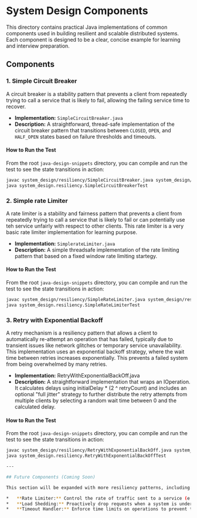 # System Design Components

This directory contains practical Java implementations of common components used in building resilient and scalable distributed systems. Each component is designed to be a clear, concise example for learning and interview preparation.

## Components

### 1. Simple Circuit Breaker

A circuit breaker is a stability pattern that prevents a client from repeatedly trying to call a service that is likely to fail, allowing the failing service time to recover.

*   **Implementation:** `SimpleCircuitBreaker.java`
*   **Description:** A straightforward, thread-safe implementation of the circuit breaker pattern that transitions between `CLOSED`, `OPEN`, and `HALF_OPEN` states based on failure thresholds and timeouts.

#### How to Run the Test

From the root `java-design-snippets` directory, you can compile and run the test to see the state transitions in action:

```bash
javac system_design/resiliency/SimpleCircuitBreaker.java system_design/resiliency/SimpleCircuitBreakerTest.java
java system_design.resiliency.SimpleCircuitBreakerTest
```

### 2. Simple rate Limiter

A rate limiter is a stability and fairness pattern that prevents a client from repeatedly trying to call a service that is likely to fail or can potentially use teh service unfairly with respect to other clients. This rate limiter is a very basic rate limiter implementation for learning purpose.

*   **Implementation:** `SimplerateLimiter.java`
*   **Description:** A simple threadsafe implementation of the rate limiting pattern that based on a fixed window rate limiting startegy.

#### How to Run the Test

From the root `java-design-snippets` directory, you can compile and run the test to see the state transitions in action:

```bash
javac system_design/resiliency/SimpleRateLimiter.java system_design/resiliency/SimpleRateLimiterTest.java
java system_design.resiliency.SimpleRateLimiterTest
```

### 3. Retry with Exponential Backoff 
A retry mechanism is a resiliency pattern that allows a client to automatically re-attempt an operation that has failed, typically due to transient issues like network glitches or temporary service unavailability. 
This implementation uses an exponential backoff strategy, where the wait time between retries increases exponentially. This prevents a failed system from being overwhelmed by many retries. 
*  **Implementation:** RetryWithExponentialBackOff.java 
*  **Description:** A straightforward implementation that wraps an IOperation. It calculates delays using initialDelay * (2 ^ retryCount) and includes an optional "full jitter" strategy to further distribute the retry attempts from multiple clients by selecting a random wait time between 0 and the calculated delay. 

#### How to Run the Test 

From the root `java-design-snippets` directory, you can compile and run the test to see the state transitions in action:

```bash 
javac system_design/resiliency/RetryWithExponentialBackOff.java system_design/resiliency/RetryWithExponentialBackOffTest.java 
java system_design.resiliency.RetryWithExponentialBackOffTest

---

## Future Components (Coming Soon)

This section will be expanded with more resiliency patterns, including:

*   **Rate Limiter:** Control the rate of traffic sent to a service (e.g., using Token Bucket or Leaky Bucket algorithms).
*   **Load Shedding:** Proactively drop requests when a system is under heavy load to maintain stability for the remaining traffic.
*   **Timeout Handler:** Enforce time limits on operations to prevent threads from being blocked indefinitely.
